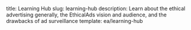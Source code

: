 title: Learning Hub
slug: learning-hub
description: Learn about the ethical advertising generally, the EthicalAds vision and audience, and the drawbacks of ad surveillance
template: ea/learning-hub
